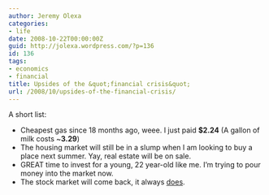 ```yaml
---
author: Jeremy Olexa
categories:
- life
date: 2008-10-22T00:00:00Z
guid: http://jolexa.wordpress.com/?p=136
id: 136
tags:
- economics
- financial
title: Upsides of the &quot;financial crisis&quot;
url: /2008/10/upsides-of-the-financial-crisis/
---
```


A short list:

  * Cheapest gas since 18 months ago, weee. I just paid **$2.24** (A gallon of milk costs ~**3.29**)
  * The housing market will still be in a slump when I am looking to buy a place next summer. Yay, real estate will be on sale.
  * GREAT time to invest for a young, 22 year-old like me. I&#8217;m trying to pour money into the market now.
  * The stock market will come back, it always [does][1].

 [1]: http://www.signaltrend.com/Historical-SP500.html